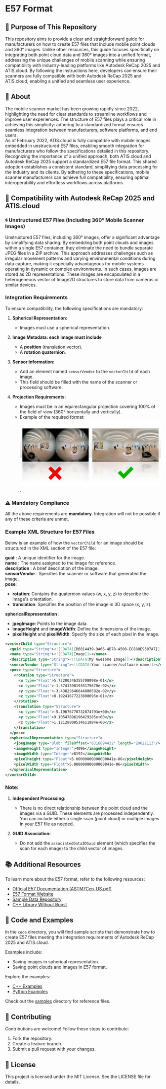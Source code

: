 # E57 Format

## 🎯 Purpose of This Repository
This repository aims to provide a clear and straightforward guide for manufacturers on how to create E57 files that include mobile point clouds and 360° images. Unlike other resources, this guide focuses specifically on integrating both point cloud data and 360° images into a unified format, addressing the unique challenges of mobile scanning while ensuring compatibility with industry-leading platforms like Autodesk ReCap 2025 and ATIS.cloud. By following the instructions here, developers can ensure their scanners are fully compatible with both Autodesk ReCap 2025 and ATIS.cloud, enabling a unified and seamless user experience.

## 📝 About
The mobile scanner market has been growing rapidly since 2022, highlighting the need for clear standards to streamline workflows and improve user experiences. The structure of E57 files plays a critical role in achieving this simplicity: adhering to a standardized format ensures seamless integration between manufacturers, software platforms, and end users.</br>
As of February 2022, ATIS.cloud is fully compatible with mobile images embedded in unstructured E57 files, enabling smooth integration for manufacturers who follow the specifications detailed in this repository.</br>
Recognizing the importance of a unified approach, both ATIS.cloud and Autodesk ReCap 2025  support a standardized E57 file format. This shared adoption establishes a consistent standard, simplifying data processing for the industry and its clients. By adhering to these specifications, mobile scanner manufacturers can achieve full compatibility, ensuring optimal interoperability and effortless workflows across platforms.</br>

## 🤝 Compatibility with Autodesk ReCap 2025 and ATIS.cloud

### 🌀 Unstructured E57 Files (Including 360° Mobile Scanner Images)
Unstructured E57 files, including 360° images, offer a significant advantage by simplifying data sharing. By embedding both point clouds and images within a single E57 container, they eliminate the need to bundle separate JPEG files in a ZIP archive. This approach addresses challenges such as irregular movement patterns and varying environmental conditions during data capture, making it especially advantageous for mobile systems operating in dynamic or complex environments. In such cases, images are stored as 2D representations. These images are encapsulated in a heterogeneous vector of Image2D structures to store data from cameras or similar devices.

### Integration Requirements
To ensure compatibility, the following specifications are mandatory:

1. **Spherical Representation:**
     - Images must use a spherical representation.

2. **Image Metadata: each image must include**
     - A **position** (translation vector).
     - A **rotation quaternion**.

3. **Sensor Information:**
     - Add an element named `sensorVendor` to the `vectorChild` of each image.
     - This field should be filled with the name of the scanner or processing software.

4. **Projection Requirements:**
     - Images must be in an equirectangular projection covering 100% of the field of view (360° horizontally and vertically).
     - Example of the required format: ![equirectangular.png](assets/images/image_compare.png).

### ⚠️ Mandatory Compliance
All the above requirements are **mandatory**. Integration will not be possible if any of these criteria are unmet.

### Example XML Structure for E57 Files
Below is an example of how the `vectorChild` for an image should be structured in the XML section of the E57 file:

**guid**         : A unique identifier for the image.</br>
**name**         : The name assigned to the image for reference.</br>
**description**  : A brief description of the image.</br>
**sensorVendor** : Specifies the scanner or software that generated the image.</br>
**pose**:

* **rotation**: Contains the quaternion values (w, x, y, z) to describe the image's orientation.
* **translation**: Specifies the position of the image in 3D space (x, y, z).

**sphericalRepresentation** :

* **jpegImage**: Points to the image data.
* **imageHeight** and **imageWidth**: Define the dimensions of the image.
* **pixelHeight** and **pixelWidth**: Specify the size of each pixel in the image.

```xml
<vectorChild type="Structure">
  <guid type="String"><![CDATA[{B6814439-9A66-4B78-A508-EC888E9387A7}]]></guid>
  <name type="String"><![CDATA[Image]]></name>
  <description type="String"><![CDATA[My Awesome Image]]></description>
  <sensorVendor type="String"><![CDATA[Your scanner/software name]]></sensorVendor>
  <pose type="Structure">
    <rotation type="Structure">
      <w type="Float">5.72200246355708098e-01</w>
      <x type="Float">-1.57413981933175670e-02</x>
      <y type="Float">-3.43825646644880592e-02</y>
      <z type="Float">8.19241677223808695e-01</z>
    </rotation>
    <translation type="Structure">
      <x type="Float">-5.19676770732874793e+00</x>
      <y type="Float">9.10547896196429285e+00</y>
      <z type="Float">1.12128809534611884e+00</z>
    </translation>
  </pose>
  <sphericalRepresentation type="Structure">
    <jpegImage type="Blob" fileOffset="8316894432" length="20622113"/>
    <imageHeight type="Integer">4096</imageHeight>
    <imageWidth type="Integer">8192</imageWidth>
    <pixelHeight type="Float">5.00000000000000041e-06</pixelHeight>
    <pixelWidth type="Float">5.00000000000000041e-06</pixelWidth>
  </sphericalRepresentation>
</vectorChild>
```

### Note:
1. **Independent Processing:**
   - There is no direct relationship between the point cloud and the images via a GUID. These elements are processed independently. You can include either a single scan (point cloud) or multiple images in your E57 file as needed.

2. **GUID Association:**
   - Do not add the `associatedData3DGuid` element (which specifies the scan for each image) to the child vector of images.

## 📚 Additional Resources
To learn more about the E57 format, refer to the following resources:

- [Official E57 Documentation (ASTM7Cen-US.pdf)](assets/docs/ASTM7Cen-US.pdf)
- [E57 Format Website](http://www.libe57.org/index.html)
- [Sample Data Repository](http://www.libe57.org/data.html)
- [C++ Library Without Boost](https://github.com/asmaloney/libE57Format)

## 📂 Code and Examples
In the `code` directory, you will find sample scripts that demonstrate how to create E57 files meeting the integration requirements of Autodesk ReCap 2025 and ATIS.cloud.

Examples include:

* Saving images in spherical representation. 
* Saving point clouds and images in E57 format.

Explore the examples:

- [C++ Examples](code/C++/)
- [Python Examples](code/python/)

Check out the [samples](samples) directory for reference files.

## 🤝 Contributing
Contributions are welcome! Follow these steps to contribute:
1. Fork the repository.
2. Create a feature branch.
3. Submit a pull request with your changes.

## 📝 License
This project is licensed under the MIT License. See the LICENSE file for details.